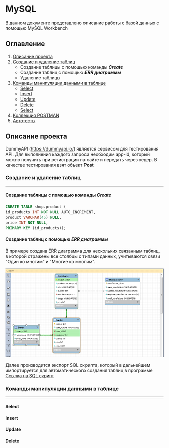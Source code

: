 # MySQL

В данном документе представлено описание работы с базой данных с помощью MySQL Workbench

## Оглавление
1. [Описание проекта](#описание-проекта)
2. [Создание и удаление таблиц](#создание-и-удаление-таблиц)
   - Создание таблицы с помощью команды ***Create***
   - Создание таблиц с помощью ***ERR диаграммы***
   - Удаление таблицы
4. [Команды манипуляции данными в таблице](#майнд-карта)
   - [Select]()
   - [Insert]()
   - [Update]()
   - [Delete]()
   - [Select]()
5. [Коллекция POSTMAN](#коллекция-postman)
6. [Автотесты](#автотесты)
   
## Описание проекта

DummyAPI (https://dummyapi.io/) является сервисом для тестирования API. Для выполнения каждого запроса необходим app-id, который можно получить при регистрации на сайте и передать через хедер.
В качестве тестирования взят объект **Post**

### Создание и удаление таблиц
______
#### Создание таблицы с помощью команды ***Create***

```sql
CREATE TABLE shop.product (
id_products INT NOT NULL AUTO_INCREMENT,
product VARCHAR(45) NULL,
price INT NOT NULL,
PRIMARY KEY (id_products));
```
#### Создание таблиц с помощью ***ERR диаграммы***
В примере создана ERR диаграмма для нескольких связанным таблиц, в которой отражены все столбцы с типами данных, учитываются связи "Один ко многим" и "Многие ко многим".

![Alt-текст](https://github.com/anisimova-an-an/MySQL/blob/main/ERR%20диаграмма.png "диаграмма")

Далее производится экспорт SQL скрипта, который в дальнейшем импортируется для автоматического создания таблиц в программе [Ссылка на SQL скрипт](https://github.com/anisimova-an-an/MySQL/blob/main/скрипт.sql)
### Команды манипуляции данными в таблице
_____
#### Select


#### Insert


#### Update


#### Delete
